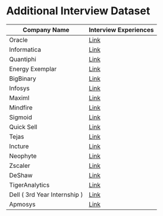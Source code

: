 # Additional Interview Dataset

| Company Name    | Interview Experiences                                                                           |
| --------------- | --------------------------------------------------------------------------------------------    |
| Oracle          | [Link](https://drive.google.com/drive/folders/1Zcyb_05V3ALPdUK2OlSCQCxuDVUqQehF?usp=sharing)    |
| Informatica     | [Link](https://drive.google.com/drive/folders/1LQsvjXYfEXsil0JK5LBhravIgvc3kO91?usp=sharing)    |
| Quantiphi       | [Link](https://drive.google.com/drive/folders/165LdxOweqmGEyBDEw7gTqh8oCSpK143N?usp=sharing)    |
| Energy Exemplar | [Link](https://drive.google.com/drive/folders/11HVZSejxZiMXkJiUZ_OyDUR5bWo52mmO?usp=sharing)    |
| BigBinary       | [Link](https://drive.google.com/drive/folders/1jFFycuR_LNXcGL0g4rKIe2NoJ_DcyZuI?usp=sharing)    |
| Infosys         | [Link](https://drive.google.com/drive/folders/12_0mYQk4rT3lrA0Iyu1WOwJXEl6k0bL1?usp=sharing)    |
| Maximl          | [Link](https://drive.google.com/drive/folders/12ve7ceMo6g4SF4bKv0IRNFKY27JoRj27?usp=sharing)    |
| Mindfire        | [Link](https://drive.google.com/drive/folders/1NqlWc-JzDPfJhERg5zMRGgMTkvE6baQb?usp=sharing)    |
| Sigmoid         | [Link](https://drive.google.com/drive/folders/1T-2qadjhgqyqIcMdfa4MwH7EvKNQXLkp?usp=sharing)    |
| Quick Sell      | [Link](https://drive.google.com/drive/folders/1uOe-E5l3fogVdeeLP1feBhnOXKKowuTI?usp=sharing)    |
| Tejas           | [Link](https://drive.google.com/drive/folders/1Jd5XnvSSl5y7Im2Dru8toMEWG9zzsdx8?usp=sharing)    |
| Incture         | [Link](https://drive.google.com/drive/folders/1K1h4wPTt0O5OwuFewf2C2QIDOMcSUydu?usp=sharing)    |
| Neophyte        | [Link](https://drive.google.com/drive/folders/13UgJZSlgvCFdzKttBPlnZ1r1D5QDVRAG?usp=sharing)    |
| Zscaler         | [Link](https://drive.google.com/drive/folders/1FwGS23aUTJ7KB1WqQKQgRI8k8q_qyjeb?usp=sharing)    |
| DeShaw          | [Link](https://drive.google.com/drive/folders/1NnhWWjnom6p8saQaASMtNk_QOnI55WEM?usp=drive_link) |
| TigerAnalytics  | [Link](https://drive.google.com/drive/folders/1MdaBD-jGfCRQMScSDlcWX_hxxRxasnBM?usp=drive_link) |
| Dell ( 3rd Year Internship ) | [Link](https://drive.google.com/drive/folders/1s7nYtczxnKDgEU74Wvf0sk8O8dtPNcXU?usp=sharing) |
| Apmosys | [Link](https://drive.google.com/drive/folders/1egRDeSEwxj8Qcglx9Fu_fwQhqNC_kFg-?usp=sharing) |